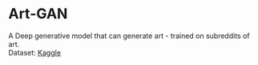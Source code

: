 # Art-GAN
A Deep generative model that can generate art - trained on subreddits of art.<br>
Dataset: [Kaggle](https://www.kaggle.com/suddalasrujan/art-for-generative-modelling-images)

